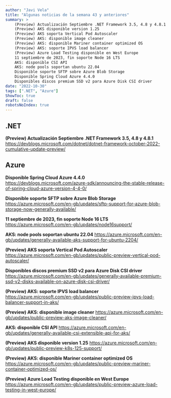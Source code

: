 ```yaml
---
author: "Javi Vela"
title: "Algunas noticias de la semana 43 y anteriores"
summary: >
    (Preview) Actualización Septiembre .NET Framework 3.5, 4.8 y 4.8.1
    (Preview) AKS disponible version 1.25
    (Preview) AKS soporta Vertical Pod Autoscaler
    (Preview) AKS: disponible image cleaner
    (Preview) AKS: disponible Mariner container optimized OS
    (Preview) AKS: soporte IPVS load balancer
    (Preview) Azure Load Testing disponible en West Europe
    11 septiembre de 2023, fin soporte Node 16 LTS
    AKS: disponible CSI API
    AKS: node pools soportan ubuntu 22.04
    Disponible soporte SFTP sobre Azure Blob Storage
    Disponible Spring Cloud Azure 4.4.0
    Disponibles discos premium SSD v2 para Azure Disk CSI driver
date: "2022-10-30"
tags: [".NET", "Azure"]
ShowToc: true
draft: false
robotsNoIndex: true
---
```

## .NET
**(Preview) Actualización Septiembre .NET Framework 3.5, 4.8 y 4.8.1**
https://devblogs.microsoft.com/dotnet/dotnet-framework-october-2022-cumulative-update-preview/
<br/>
<!-- #dotnet #netframework #update #preview -->

## Azure
**Disponible Spring Cloud Azure 4.4.0**
https://devblogs.microsoft.com/azure-sdk/announcing-the-stable-release-of-spring-cloud-azure-version-4-4-0/
<br/>
<!-- #azure #springboot #java --> 

**Disponible soporte SFTP sobre Azure Blob Storage**
https://azure.microsoft.com/en-gb/updates/sftp-support-for-azure-blob-storage-now-generally-available/
<br/>
<!-- #azure #sftp #storage -->

**11 septiembre de 2023, fin soporte Node 16 LTS**
https://azure.microsoft.com/en-gb/updates/node16support/
<br/>
<!-- #azure #node #eol -->

**AKS: node pools soportan ubuntu 22.04**
https://azure.microsoft.com/en-gb/updates/generally-available-aks-support-for-ubuntu-2204/
<br/>
<!-- #azure #aks #ubuntu #k8s -->

**(Preview) AKS soporta Vertical Pod Autoscaler**
https://azure.microsoft.com/en-gb/updates/public-preview-vertical-pod-autoscaler/
<br/>
<!-- #azure #aks #autoscaler #vertical #k8s -->

**Disponibles discos premium SSD v2 para Azure Disk CSI driver**
https://azure.microsoft.com/en-gb/updates/generally-available-premium-ssd-v2-disks-available-on-azure-disk-csi-driver/
<br/>
<!-- #azure #aks #disk #csi #k8s -->

**(Preview) AKS: soporte IPVS load balancer**
https://azure.microsoft.com/en-gb/updates/public-preview-ipvs-load-balancer-support-in-aks/
<br/>
<!-- #azure #aks #ipvs #loadbalancer #k8s -->

**(Preview) AKS: disponible image cleaner**
https://azure.microsoft.com/en-gb/updates/public-preview-aks-image-cleaner/
<br/>
<!-- #azure #aks #image #cleaner k8s -->

**AKS: disponible CSI API**
https://azure.microsoft.com/en-gb/updates/generally-available-csi-extensible-api-for-aks/
<br/>
<!-- #azure #aks #api #csi #k8s -->

**(Preview) AKS disponible version 1.25**
https://azure.microsoft.com/en-gb/updates/public-preview-k8s-125-support/
<br/>
<!-- #azure #aks #k8s #preview #combiner -->

**(Preview) AKS: disponible Mariner container optimized OS**
https://azure.microsoft.com/en-gb/updates/public-preview-mariner-container-optimized-os/
<br/>
<!-- #azure #aks #preview #linux #k8s #mariner -->

**(Preview) Azure Load Testing disponible en West Europe**
https://azure.microsoft.com/en-gb/updates/public-preview-azure-load-testing-in-west-europe/
<br/>
<!-- #azure #testing #preview -->
